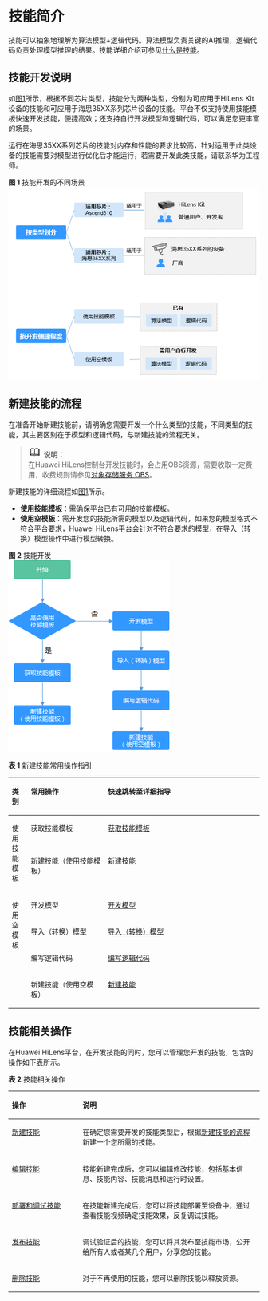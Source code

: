 # 技能简介<a name="hilens_02_0019"></a>

技能可以抽象地理解为算法模型+逻辑代码。算法模型负责关键的AI推理，逻辑代码负责处理模型推理的结果。技能详细介绍可参见[什么是技能](技能管理简介.md#section161861359114016)。

## 技能开发说明<a name="section5456171018499"></a>

如[图1](#fig54917174497)所示，根据不同芯片类型，技能分为两种类型，分别为可应用于HiLens Kit设备的技能和可应用于海思35XX系列芯片设备的技能。平台不仅支持使用技能模板快速开发技能，便捷高效；还支持自行开发模型和逻辑代码，可以满足您更丰富的场景。

运行在海思35XX系列芯片的技能对内存和性能的要求比较高，针对适用于此类设备的技能需要对模型进行优化后才能运行，若需要开发此类技能，请联系华为工程师。

**图 1**  技能开发的不同场景<a name="fig54917174497"></a>  
![](figures/技能开发的不同场景.png "技能开发的不同场景")

## 新建技能的流程<a name="section149812434162"></a>

在准备开始新建技能前，请明确您需要开发一个什么类型的技能，不同类型的技能，其主要区别在于模型和逻辑代码，与新建技能的流程无关。

>![](public_sys-resources/icon-note.gif) **说明：**   
>在Huawei HiLens控制台开发技能时，会占用OBS资源，需要收取一定费用，收费规则请参见[对象存储服务 OBS](https://www.huaweicloud.com/pricing.html?tab=detail#/obs)。  

新建技能的详细流程如[图1](#fig54917174497)所示。

-   **使用技能模板**：需确保平台已有可用的技能模板。
-   **使用空模板**：需开发您的技能所需的模型以及逻辑代码，如果您的模型格式不符合平台要求，Huawei HiLens平台会针对不符合要求的模型，在导入（转换）模型操作中进行模型转换。

**图 2**  技能开发<a name="fig1389453811182"></a>  
![](figures/技能开发.png "技能开发")

**表 1**  新建技能常用操作指引

<a name="table890154531910"></a>
<table><thead align="left"><tr id="row1490445101912"><th class="cellrowborder" valign="top" width="7.5200000000000005%" id="mcps1.2.4.1.1"><p id="p270213317397"><a name="p270213317397"></a><a name="p270213317397"></a>类别</p>
</th>
<th class="cellrowborder" valign="top" width="30.669999999999998%" id="mcps1.2.4.1.2"><p id="p1890204541916"><a name="p1890204541916"></a><a name="p1890204541916"></a>常用操作</p>
</th>
<th class="cellrowborder" valign="top" width="61.809999999999995%" id="mcps1.2.4.1.3"><p id="p1590174517193"><a name="p1590174517193"></a><a name="p1590174517193"></a>快速跳转至详细指导</p>
</th>
</tr>
</thead>
<tbody><tr id="row1990124561914"><td class="cellrowborder" rowspan="2" valign="top" width="7.5200000000000005%" headers="mcps1.2.4.1.1 "><p id="p965404313917"><a name="p965404313917"></a><a name="p965404313917"></a>使用技能模板</p>
</td>
<td class="cellrowborder" valign="top" width="30.669999999999998%" headers="mcps1.2.4.1.2 "><p id="p179004501916"><a name="p179004501916"></a><a name="p179004501916"></a>获取技能模板</p>
</td>
<td class="cellrowborder" valign="top" width="61.809999999999995%" headers="mcps1.2.4.1.3 "><p id="p1990745171914"><a name="p1990745171914"></a><a name="p1990745171914"></a><a href="获取技能模板.md">获取技能模板</a></p>
</td>
</tr>
<tr id="row149014514196"><td class="cellrowborder" valign="top" headers="mcps1.2.4.1.1 "><p id="p209094561914"><a name="p209094561914"></a><a name="p209094561914"></a>新建技能（使用技能模板）</p>
</td>
<td class="cellrowborder" valign="top" headers="mcps1.2.4.1.2 "><p id="p49064531917"><a name="p49064531917"></a><a name="p49064531917"></a><a href="新建技能.md">新建技能</a></p>
</td>
</tr>
<tr id="row16901445121912"><td class="cellrowborder" rowspan="4" valign="top" width="7.5200000000000005%" headers="mcps1.2.4.1.1 "><p id="p1730214733915"><a name="p1730214733915"></a><a name="p1730214733915"></a>使用空模板</p>
</td>
<td class="cellrowborder" valign="top" width="30.669999999999998%" headers="mcps1.2.4.1.2 "><p id="p690045131919"><a name="p690045131919"></a><a name="p690045131919"></a>开发模型</p>
</td>
<td class="cellrowborder" valign="top" width="61.809999999999995%" headers="mcps1.2.4.1.3 "><p id="p189044517194"><a name="p189044517194"></a><a name="p189044517194"></a><a href="开发模型.md">开发模型</a></p>
</td>
</tr>
<tr id="row921712217203"><td class="cellrowborder" valign="top" headers="mcps1.2.4.1.1 "><p id="p121842117201"><a name="p121842117201"></a><a name="p121842117201"></a>导入（转换）模型</p>
</td>
<td class="cellrowborder" valign="top" headers="mcps1.2.4.1.2 "><p id="p721812214203"><a name="p721812214203"></a><a name="p721812214203"></a><a href="导入（转换）模型.md">导入（转换）模型</a></p>
</td>
</tr>
<tr id="row1421822119201"><td class="cellrowborder" valign="top" headers="mcps1.2.4.1.1 "><p id="p821819215201"><a name="p821819215201"></a><a name="p821819215201"></a>编写逻辑代码</p>
</td>
<td class="cellrowborder" valign="top" headers="mcps1.2.4.1.2 "><p id="p2218142113209"><a name="p2218142113209"></a><a name="p2218142113209"></a><a href="编写逻辑代码.md">编写逻辑代码</a></p>
</td>
</tr>
<tr id="row1421815219201"><td class="cellrowborder" valign="top" headers="mcps1.2.4.1.1 "><p id="p323118367203"><a name="p323118367203"></a><a name="p323118367203"></a>新建技能（使用空模板）</p>
</td>
<td class="cellrowborder" valign="top" headers="mcps1.2.4.1.2 "><p id="p1621842116209"><a name="p1621842116209"></a><a name="p1621842116209"></a><a href="新建技能.md">新建技能</a></p>
</td>
</tr>
</tbody>
</table>

## 技能相关操作<a name="section515511910235"></a>

在Huawei HiLens平台，在开发技能的同时，您可以管理您开发的技能，包含的操作如下表所示。

**表 2**  技能相关操作

<a name="table55481828152320"></a>
<table><thead align="left"><tr id="row8548202814231"><th class="cellrowborder" valign="top" width="28.110000000000003%" id="mcps1.2.3.1.1"><p id="p1549172862317"><a name="p1549172862317"></a><a name="p1549172862317"></a>操作</p>
</th>
<th class="cellrowborder" valign="top" width="71.89%" id="mcps1.2.3.1.2"><p id="p17549182810235"><a name="p17549182810235"></a><a name="p17549182810235"></a>说明</p>
</th>
</tr>
</thead>
<tbody><tr id="row954942852319"><td class="cellrowborder" valign="top" width="28.110000000000003%" headers="mcps1.2.3.1.1 "><p id="p4549162812239"><a name="p4549162812239"></a><a name="p4549162812239"></a><a href="新建技能.md">新建技能</a></p>
</td>
<td class="cellrowborder" valign="top" width="71.89%" headers="mcps1.2.3.1.2 "><p id="p9549728122316"><a name="p9549728122316"></a><a name="p9549728122316"></a>在确定您需要开发的技能类型后，根据<a href="#section149812434162">新建技能的流程</a>新建一个您所需的技能。</p>
</td>
</tr>
<tr id="row1254922820235"><td class="cellrowborder" valign="top" width="28.110000000000003%" headers="mcps1.2.3.1.1 "><p id="p4549162872311"><a name="p4549162872311"></a><a name="p4549162872311"></a><a href="编辑技能.md">编辑技能</a></p>
</td>
<td class="cellrowborder" valign="top" width="71.89%" headers="mcps1.2.3.1.2 "><p id="p1854917283230"><a name="p1854917283230"></a><a name="p1854917283230"></a>技能新建完成后，您可以编辑修改技能，包括基本信息、技能内容、技能消息和运行时设置。</p>
</td>
</tr>
<tr id="row3549132816234"><td class="cellrowborder" valign="top" width="28.110000000000003%" headers="mcps1.2.3.1.1 "><p id="p115495282235"><a name="p115495282235"></a><a name="p115495282235"></a><a href="部署和调试技能.md">部署和调试技能</a></p>
</td>
<td class="cellrowborder" valign="top" width="71.89%" headers="mcps1.2.3.1.2 "><p id="p6549828172318"><a name="p6549828172318"></a><a name="p6549828172318"></a>在技能新建完成后，您可以将技能部署至设备中，通过查看技能视频确定技能效果，反复调试技能。</p>
</td>
</tr>
<tr id="row295493415243"><td class="cellrowborder" valign="top" width="28.110000000000003%" headers="mcps1.2.3.1.1 "><p id="p2095533492411"><a name="p2095533492411"></a><a name="p2095533492411"></a><a href="发布技能.md">发布技能</a></p>
</td>
<td class="cellrowborder" valign="top" width="71.89%" headers="mcps1.2.3.1.2 "><p id="p7955143412413"><a name="p7955143412413"></a><a name="p7955143412413"></a>调试验证后的技能，您可以将其发布至技能市场，公开给所有人或者某几个用户，分享您的技能。</p>
</td>
</tr>
<tr id="row09551834102415"><td class="cellrowborder" valign="top" width="28.110000000000003%" headers="mcps1.2.3.1.1 "><p id="p16955193417244"><a name="p16955193417244"></a><a name="p16955193417244"></a><a href="删除技能.md">删除技能</a></p>
</td>
<td class="cellrowborder" valign="top" width="71.89%" headers="mcps1.2.3.1.2 "><p id="p09551334122416"><a name="p09551334122416"></a><a name="p09551334122416"></a>对于不再使用的技能，您可以删除技能以释放资源。</p>
</td>
</tr>
</tbody>
</table>

